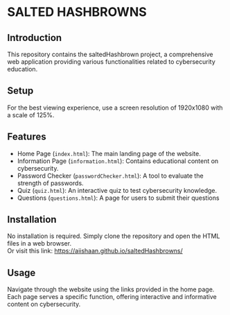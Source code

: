 # SALTED HASHBROWNS

## Introduction
This repository contains the saltedHashbrown project, a comprehensive web application providing various functionalities related to cybersecurity education.

## Setup
For the best viewing experience, use a screen resolution of 1920x1080 with a scale of 125%.

## Features
- Home Page (`index.html`): The main landing page of the website.
- Information Page (`information.html`): Contains educational content on cybersecurity.
- Password Checker (`passwordChecker.html`): A tool to evaluate the strength of passwords.
- Quiz (`quiz.html`): An interactive quiz to test cybersecurity knowledge.
- Questions (`questions.html`): A page for users to submit their questions

## Installation
No installation is required. Simply clone the repository and open the HTML files in a web browser.<br>
Or visit this link: <https://aiishaan.github.io/saltedHashbrowns/>

## Usage
Navigate through the website using the links provided in the home page. Each page serves a specific function, offering interactive and informative content on cybersecurity.

